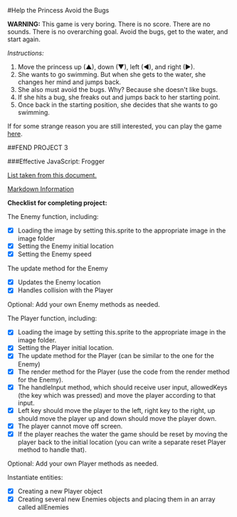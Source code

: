 #Help the Princess Avoid the Bugs

**WARNING:** This game is very boring. There is no score. There are no sounds. There is no overarching goal. Avoid the bugs, get to the water, and start again.

_Instructions:_

1. Move the princess up (▲), down (▼), left (◄), and right (►).
2. She wants to go swimming. But when she gets to the water, she changes her mind and jumps back.
3. She also must avoid the bugs. Why? Because she doesn't like bugs.
4. If she hits a bug, she freaks out and jumps back to her starting point.
5. Once back in the starting position, she decides that she wants to go swimming.

If for some strange reason you are still interested, you can play the game [here](http://chavahj.github.io/frontend-nanodegree-arcade-game/).

##FEND PROJECT 3

###Effective JavaScript: Frogger

[List taken from this document.](https://docs.google.com/document/d/1v01aScPjSWCCWQLIpFqvg3-vXLH2e8_SZQKC8jNO0Dc/pub)

[Markdown Information](https://guides.github.com/features/mastering-markdown/)

**Checklist for completing project:**

The Enemy function, including:
- [x] Loading the image by setting this.sprite to the appropriate image in the image folder
- [x] Setting the Enemy initial location
- [x] Setting the Enemy speed

The update method for the Enemy
- [x] Updates the Enemy location
- [x] Handles collision with the Player

Optional: Add your own Enemy methods as needed.

The Player function, including:
- [x] Loading the image by setting this.sprite to the appropriate image in the image folder.
- [x] Setting the Player initial location.
- [x] The update method for the Player (can be similar to the one for the Enemy)
- [x] The render method for the Player (use the code from the render method for the Enemy).
- [x] The handleInput method, which should receive user input, allowedKeys (the key which was pressed) and move the player according to that input.
- [x] Left key should move the player to the left, right key to the right, up should move the player up and down should move the player down.
- [x] The player cannot move off screen.
- [x] If the player reaches the water the game should be reset by moving the player back to the initial location (you can write a separate reset Player method to handle that).

Optional: Add your own Player methods as needed.

Instantiate entities:
- [x] Creating a new Player object
- [x] Creating several new Enemies objects and placing them in an array called allEnemies
